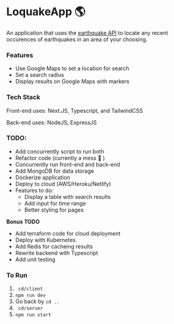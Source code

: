 # LoquakeApp 🌎
An application that uses the [earthquake API](http://earthquake.usgs.gov) to locate any recent occurences of earthquakes in an area of your choosing.

### Features
- Use Google Maps to set a location for search
- Set a search radius
- Display results on Google Maps with markers


### Tech Stack
Front-end uses: Next.JS, Typescript, and TailwindCSS

Back-end uses: NodeJS, ExpressJS

### TODO:
- Add concurrently script to run both
- Refactor code (currently a mess 🙁 )
- Concurrently run front-end and back-end
- Add MongoDB for data storage
- Dockerize application
- Deploy to cloud (AWS/Heroku/Netlify)
- Features to do:
  - Display a table with search results
  - Add input for time range
  - Better styling for pages

**Bonus TODO**
- Add terraform code for cloud deployment
- Deploy with Kubernetes
- Add Redis for cacheing results
- Rewrite backend with Typescript
- Add unit testing

### To Run
1. ` cd/client`
2. `npm run dev`
3. Go back by `cd ..`
4. ` cd/server`
5. `npm run start`